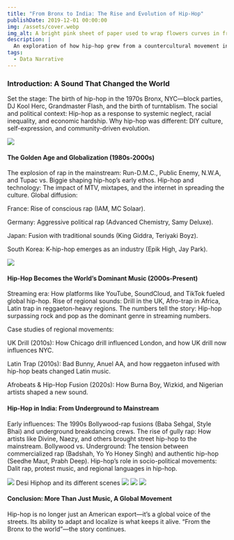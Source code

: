 ```yaml
---
title: "From Bronx to India: The Rise and Evolution of Hip-Hop"
publishDate: 2019-12-01 00:00:00
img: /assets/cover.webp
img_alt: A bright pink sheet of paper used to wrap flowers curves in front of rich blue background
description: |
  An exploration of how hip-hop grew from a countercultural movement in 1970s New York to a global phenomenon, shaping local music scenes and social movements, with a deep dive into its rise in India.
tags:
  - Data Narrative
---
```


### Introduction: A Sound That Changed the World

Set the stage: The birth of hip-hop in the 1970s Bronx, NYC—block parties, DJ Kool Herc, Grandmaster Flash, and the birth of turntablism.
The social and political context: Hip-hop as a response to systemic neglect, racial inequality, and economic hardship.
Why hip-hop was different: DIY culture, self-expression, and community-driven evolution.

<img src="/assets/Graph.jpg">

#### The Golden Age and Globalization (1980s-2000s)

The explosion of rap in the mainstream: Run-D.M.C., Public Enemy, N.W.A, and Tupac vs. Biggie shaping hip-hop’s early ethos.
Hip-hop and technology: The impact of MTV, mixtapes, and the internet in spreading the culture.
Global diffusion:

France: Rise of conscious rap (IAM, MC Solaar).

Germany: Aggressive political rap (Advanced Chemistry, Samy Deluxe).

Japan: Fusion with traditional sounds (King Giddra, Teriyaki Boyz).

South Korea: K-hip-hop emerges as an industry (Epik High, Jay Park).

<img src="/assets/world.jpg">


#### Hip-Hop Becomes the World’s Dominant Music (2000s-Present)

Streaming era: How platforms like YouTube, SoundCloud, and TikTok fueled global hip-hop.
Rise of regional sounds: Drill in the UK, Afro-trap in Africa, Latin trap in reggaeton-heavy regions.
The numbers tell the story: Hip-hop surpassing rock and pop as the dominant genre in streaming numbers.

Case studies of regional movements:

UK Drill (2010s): How Chicago drill influenced London, and how UK drill now influences NYC.

Latin Trap (2010s): Bad Bunny, Anuel AA, and how reggaeton infused with hip-hop beats changed Latin music.

Afrobeats & Hip-Hop Fusion (2020s): How Burna Boy, Wizkid, and Nigerian artists shaped a new sound.

#### Hip-Hop in India: From Underground to Mainstream

Early influences: The 1990s Bollywood-rap fusions (Baba Sehgal, Style Bhai) and underground breakdancing crews.
The rise of gully rap: How artists like Divine, Naezy, and others brought street hip-hop to the mainstream.
Bollywood vs. Underground: The tension between commercialized rap (Badshah, Yo Yo Honey Singh) and authentic hip-hop (Seedhe Maut, Prabh Deep).
Hip-hop’s role in socio-political movements: Dalit rap, protest music, and regional languages in hip-hop.


<img src="/assets/india.jpg">
Desi Hiphop and its different scenes

<img src="/assets/city1.jpg">

<img src="/assets/city2.jpg">

<img src="/assets/city3.jpg">

#### Conclusion: More Than Just Music, A Global Movement

Hip-hop is no longer just an American export—it’s a global voice of the streets.
Its ability to adapt and localize is what keeps it alive.
“From the Bronx to the world”—the story continues.